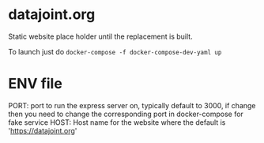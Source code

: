 # datajoint.org

Static website place holder until the replacement is built.

To launch just do `docker-compose -f docker-compose-dev-yaml up`

# ENV file
PORT: port to run the express server on, typically default to 3000, if change then you need to change the corresponding port in docker-compose for fake service
HOST: Host name for the website where the default is 'https://datajoint.org'